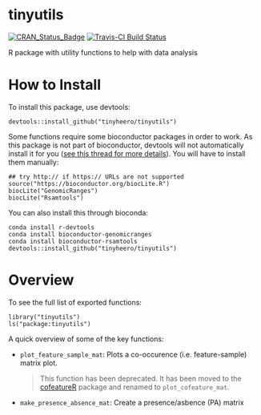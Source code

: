 # tinyutils

[![CRAN_Status_Badge](http://www.r-pkg.org/badges/version/tinyutils)](http://cran.r-project.org/package=tinyutils) [![Travis-CI Build Status](https://travis-ci.org/tinyheero/tinyutils.svg?branch=master)](https://travis-ci.org/tinyheero/tinyutils)

R package with utility functions to help with data analysis

# How to Install

To install this package, use devtools:

```{r}
devtools::install_github("tinyheero/tinyutils")
```

Some functions require some bioconductor packages in order to work. As this package is not part of bioconductor, devtools will not automatically install it for you ([see this thread for more details](https://github.com/hadley/devtools/issues/700)). You will have to install them manually:

```{r}
## try http:// if https:// URLs are not supported
source("https://bioconductor.org/biocLite.R")
biocLite("GenomicRanges")
biocLite("Rsamtools")
```

You can also install this through bioconda: 

```{r}
conda install r-devtools
conda install bioconductor-genomicranges
conda install bioconductor-rsamtools
devtools::install_github("tinyheero/tinyutils")
```

# Overview

To see the full list of exported functions:

```{r}
library("tinyutils")
ls("package:tinyutils")
```

A quick overview of some of the key functions:

* `plot_feature_sample_mat`: Plots a co-occurence (i.e. feature-sample) matrix plot. 

    > This function has been deprecated. It has been moved to the [cofeatureR](https://cran.r-project.org/web/packages/cofeatureR/index.html) package and renamed to `plot_cofeature_mat`.

* `make_presence_absence_mat`: Create a presence/asbence (PA) matrix 
